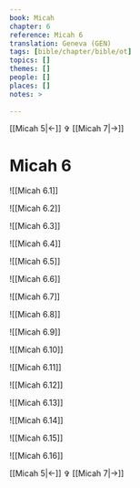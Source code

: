 ```yaml
---
book: Micah
chapter: 6
reference: Micah 6
translation: Geneva (GEN)
tags: [bible/chapter/bible/ot]
topics: []
themes: []
people: []
places: []
notes: >
  
---
```


[[Micah 5|<-]] ✞ [[Micah 7|->]]

# Micah 6

![[Micah 6.1]]

![[Micah 6.2]]

![[Micah 6.3]]

![[Micah 6.4]]

![[Micah 6.5]]

![[Micah 6.6]]

![[Micah 6.7]]

![[Micah 6.8]]

![[Micah 6.9]]

![[Micah 6.10]]

![[Micah 6.11]]

![[Micah 6.12]]

![[Micah 6.13]]

![[Micah 6.14]]

![[Micah 6.15]]

![[Micah 6.16]]

[[Micah 5|<-]] ✞ [[Micah 7|->]]
